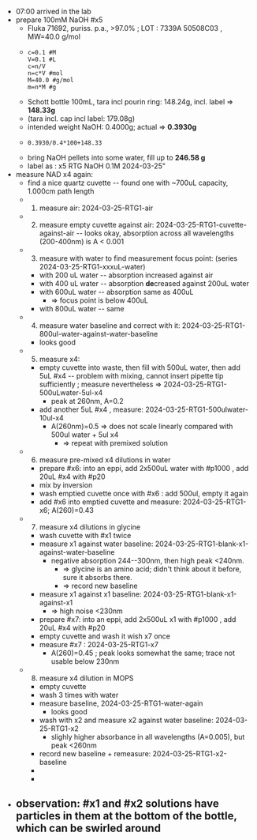 - 07:00 arrived in the lab
- prepare 100mM NaOH #x5
	- Fluka 71692, puriss. p.a., >97.0% ; LOT : 7339A 50508C03 , MW=40.0 g/mol
	- ```calc
	  c=0.1 #M
	  V=0.1 #L
	  c=n/V
	  n=c*V #mol
	  M=40.0 #g/mol
	  m=n*M #g
	  ```
	- Schott bottle 100mL, tara incl pourin ring: 148.24g, incl. label => **148.33g**
	- (tara incl. cap incl label: 179.08g)
	- intended weight NaOH: 0.4000g; actual => **0.3930g**
	- ```calc
	  0.3930/0.4*100+148.33
	  ```
	- bring NaOH pellets into some water, fill up to **246.58 g**
	- label as : x5 RTG NaOH 0.1M 2024-03-25"
- measure NAD x4 again:
	- find a nice quartz cuvette -- found one with ~700uL capacity, 1.000cm path length
	- 1. measure air: 2024-03-25-RTG1-air
	- 2. measure empty cuvette against air: 2024-03-25-RTG1-cuvette-against-air -- looks okay, absorption across all wavelengths (200-400nm) is A < 0.001
	- 3. measure with water to find measurement focus point: (series 2024-03-25-RTG1-xxxuL-water)
		- with 200 uL water -- absorption increased against air
		- with 400 uL water -- absorption **de**creased against 200uL water
		- with 600uL water -- absorption same as 400uL
			- => focus point is below 400uL
		- with 800uL water -- same
	- 4. measure water baseline and correct with it: 2024-03-25-RTG1-800ul-water-against-water-baseline
		- looks good
	- 5. measure x4:
		- empty cuvette into waste, then fill with 500uL water, then add 5uL #x4 -- problem with mixing, cannot insert pipette tip sufficiently ; measure nevertheless => 2024-03-25-RTG1-500uLwater-5ul-x4
			- peak at 260nm, A=0.2
		- add another 5uL #x4 , measure: 2024-03-25-RTG1-500ulwater-10ul-x4
			- A(260nm)=0.5 => does not scale linearly compared with 500ul water + 5ul x4
				- => repeat with premixed solution
	- 6. measure pre-mixed x4 dilutions in water
		- prepare #x6: into an eppi, add 2x500uL water with #p1000 , add 20uL #x4 with #p20
		- mix by inversion
		- wash emptied cuvette once with #x6 : add 500ul, empty it again
		- add #x6 into emptied cuvette and measure: 2024-03-25-RTG1-x6; A(260)=0.43
	- 7. measure x4 dilutions in glycine
		- wash cuvette with #x1 twice
		- measure x1 against water baseline: 2024-03-25-RTG1-blank-x1-against-water-baseline
			- negative absorption 244--300nm, then high peak <240nm.
				- => glycine is an amino acid; didn't think about it before, sure it absorbs there.
				- => record new baseline
		- measure x1 against x1 baseline: 2024-03-25-RTG1-blank-x1-against-x1
			- => high noise <230nm
		- prepare #x7: into an eppi, add 2x500uL x1 with #p1000 , add 20uL #x4 with #p20
		- empty cuvette and wash it wish x7 once
		- measure #x7 : 2024-03-25-RTG1-x7
			- A(260)=0.45 ; peak looks somewhat the same; trace not usable below 230nm
	- 8. measure x4 dilution in MOPS
		- empty cuvette
		- wash 3 times with water
		- measure baseline, 2024-03-25-RTG1-water-again
			- looks good
		- wash with x2 and measure x2 against water baseline: 2024-03-25-RTG1-x2
			- slighly higher absorbance in all wavelengths (A=0.005), but peak <260nm
		- record new baseline + remeasure: 2024-03-25-RTG1-x2-baseline
		-
		-
- observation: #x1 and #x2 solutions have particles in them at the bottom of the bottle, which can be swirled around
	-
